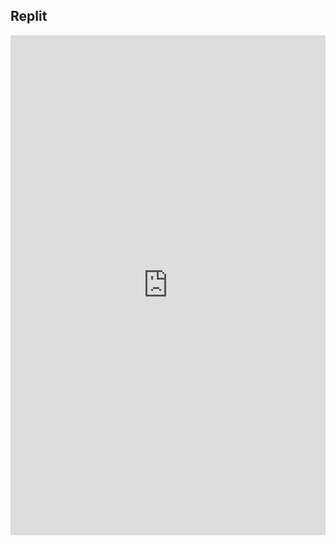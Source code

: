 ## Replit

<iframe frameborder="0" width="100%" height="800px" src="https://replit.com/@jmort1021/pagespython?lite=true#README.md">
